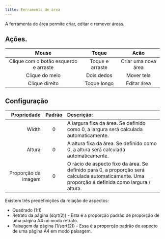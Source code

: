 ```yaml
---
title: Ferramenta de área
---
```


A ferramenta de área permite criar, editar e remover áreas.

## Ações.

|                 Mouse                 |      Toque      |         Acão        |
| :-----------------------------------: | :-------------: | :-----------------: |
| Clique com o botão esquerdo e arraste | Toque e arraste | Criar uma nova área |
|             Clique do meio            |    Dois dedos   |      Mover tela     |
|             Clique direito            |   Toque longo   |     Editar área     |

## Configuração

|         Propriedade | Padrão | Descrição:                                                                                                                                                                       |
| ------------------: | :----: | :----------------------------------------------------------------------------------------------------------------------------------------------------------------------------------------------- |
|               Width |    0   | A largura fixa da área. Se definido como 0, a largura será calculada automaticamente.                                                                            |
|              Altura |    0   | A altura fixa da área. Se definido como 0, a altura será calculada automaticamente.                                                                              |
| Proporção da imagem |    0   | O rácio de aspecto fixo da área. Se definido para 0, a proporção será calculada automaticamente. Uma proporção é definida como largura / altura. |

Existem três predefinições da relação de aspectos:

- Quadrado (1:1)
- Retrato da página (sqrt(2)) - Esta é a proporção padrão de proporção de uma página A4 no modo retrato.
- Paisagem da página (1/sqrt(2)) - Essa é a proporção padrão de aspecto de uma página A4 em modo paisagem.
